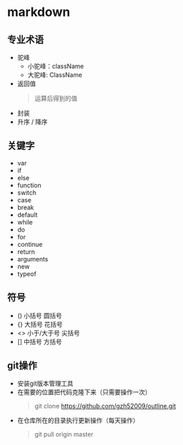# markdown

## 专业术语
* 驼峰
    * 小驼峰：className
    * 大驼峰: ClassName
* 返回值
    > 运算后得到的值
* 封装
* 升序 / 降序

## 关键字
* var
* if
* else
* function
* switch
* case
* break
* default
* while
* do
* for
* continue
* return
* arguments
* new
* typeof

## 符号
* ()    小括号          圆括号
* {}    大括号          花括号
* <>    小于/大于号     尖括号
* []    中括号          方括号

## git操作
* 安装git版本管理工具
* 在需要的位置把代码克隆下来（只需要操作一次）
    > git clone https://github.com/gzh52009/outline.git
* 在仓库所在的目录执行更新操作（每天操作）
    > git pull origin master